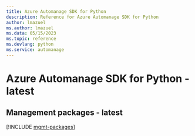 ```yaml
---
title: Azure Automanage SDK for Python
description: Reference for Azure Automanage SDK for Python
author: lmazuel
ms.author: lmazuel
ms.data: 05/15/2023
ms.topic: reference
ms.devlang: python
ms.service: automanage
---
```

# Azure Automanage SDK for Python - latest

## Management packages - latest
[!INCLUDE [mgmt-packages](automanage-mgmt-index.md)]